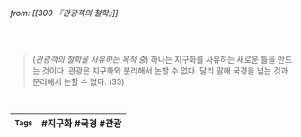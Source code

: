 
###### from: [[300 『관광객의 철학』]]

<br/>

> (*관광객의 철학을 사유하는 목적 중*) 하나는 지구화를 사유하는 새로운 틀을 만드는 것이다. 관광은 지구화와 분리해서 논할 수 없다. 달리 말해 국경을 넘는 것과 분리해서 논할 수 없다. (33)

<br/>

| <small> Tags </small> | #지구화  #국경  #관광 |
| --- | --- |
